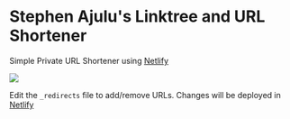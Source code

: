 # Stephen Ajulu's Linktree and  URL Shortener

Simple Private URL Shortener using [Netlify](https://netlify.com)

[<img src="https://www.netlify.com/img/deploy/button.svg">](https://app.netlify.com/start/deploy?repository=https://github.com/stephenajulu/links2)

Edit the `_redirects` file to add/remove URLs. Changes will be deployed in [Netlify](https://netlify.com)
